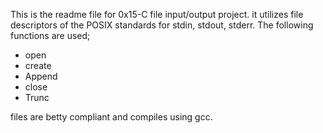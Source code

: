 This is the readme file for 0x15-C file input/output project.
it utilizes file descriptors of the POSIX standards for stdin, stdout, stderr.
The following functions are used;
- open
- create
- Append
- close
- Trunc

files are betty compliant and compiles using gcc.
